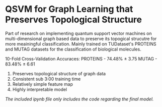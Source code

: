 # QSVM for Graph Learning that Preserves Topological Structure
Part of research on implementing quantum support vector machines on multi-dimensional graph based data to preserve its topogical strucutre for more meainingful classification.
Mainly trained on TUDataset's PROTEINS and MUTAG datasets for the classification of biological molecules.

10-Fold Cross-Validation Accuraces: 
PROTEINS - 74.48% ± 3.75
MUTAG - 83.48% ± 6.61

1. Preserves topological structure of graph data
2. Consistent sub 3:00 training time
3. Relatively simple feature map
4. Highly interpretable model
  
*The included ipynb file only includes the code regarding the final model.*
